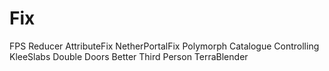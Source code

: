 # Fix  

FPS Reducer
AttributeFix
NetherPortalFix
Polymorph
Catalogue
Controlling
KleeSlabs
Double Doors
Better Third Person
TerraBlender
